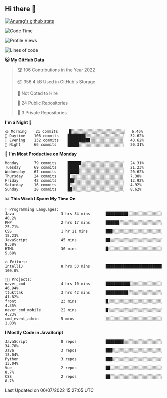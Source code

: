 ## Hi there 👋

[![Anurag's github stats](https://github-readme-stats.vercel.app/api?username=Songwonseok)](https://github.com/anuraghazra/github-readme-stats)



<!--START_SECTION:waka-->
![Code Time](http://img.shields.io/badge/Code%20Time-0%20secs-blue)

![Profile Views](http://img.shields.io/badge/Profile%20Views-0-blue)

![Lines of code](https://img.shields.io/badge/From%20Hello%20World%20I%27ve%20Written-3%20Million%20lines%20of%20code-blue)

**🐱 My GitHub Data** 

> 🏆 106 Contributions in the Year 2022
 > 
> 📦 356.4 kB Used in GitHub's Storage 
 > 
> 🚫 Not Opted to Hire
 > 
> 📜 24 Public Repositories 
 > 
> 🔑 3 Private Repositories  
 > 
**I'm a Night 🦉** 

```text
🌞 Morning    21 commits     █░░░░░░░░░░░░░░░░░░░░░░░░   6.46% 
🌆 Daytime    106 commits    ████████░░░░░░░░░░░░░░░░░   32.62% 
🌃 Evening    132 commits    ██████████░░░░░░░░░░░░░░░   40.62% 
🌙 Night      66 commits     █████░░░░░░░░░░░░░░░░░░░░   20.31%

```
📅 **I'm Most Productive on Monday** 

```text
Monday       79 commits     ██████░░░░░░░░░░░░░░░░░░░   24.31% 
Tuesday      69 commits     █████░░░░░░░░░░░░░░░░░░░░   21.23% 
Wednesday    67 commits     █████░░░░░░░░░░░░░░░░░░░░   20.62% 
Thursday     24 commits     █░░░░░░░░░░░░░░░░░░░░░░░░   7.38% 
Friday       42 commits     ███░░░░░░░░░░░░░░░░░░░░░░   12.92% 
Saturday     16 commits     █░░░░░░░░░░░░░░░░░░░░░░░░   4.92% 
Sunday       28 commits     ██░░░░░░░░░░░░░░░░░░░░░░░   8.62%

```


📊 **This Week I Spent My Time On** 

```text
💬 Programming Languages: 
Java                     3 hrs 34 mins       ██████████░░░░░░░░░░░░░░░   40.2% 
PHP                      2 hrs 17 mins       ██████░░░░░░░░░░░░░░░░░░░   25.71% 
CSS                      1 hr 21 mins        ███░░░░░░░░░░░░░░░░░░░░░░   15.23% 
JavaScript               45 mins             ██░░░░░░░░░░░░░░░░░░░░░░░   8.58% 
HTML                     30 mins             █░░░░░░░░░░░░░░░░░░░░░░░░   5.68%

🔥 Editors: 
IntelliJ                 8 hrs 53 mins       █████████████████████████   100.0%

🐱‍💻 Projects: 
naver_cmd                4 hrs 10 mins       ███████████░░░░░░░░░░░░░░   46.94% 
ttukttak                 3 hrs 42 mins       ██████████░░░░░░░░░░░░░░░   41.82% 
front                    23 mins             █░░░░░░░░░░░░░░░░░░░░░░░░   4.35% 
naver_cmd_mobile         22 mins             █░░░░░░░░░░░░░░░░░░░░░░░░   4.23% 
cmd_event_admin          5 mins              ░░░░░░░░░░░░░░░░░░░░░░░░░   1.03%

```

**I Mostly Code in JavaScript** 

```text
JavaScript               8 repos             ████████░░░░░░░░░░░░░░░░░   34.78% 
Java                     3 repos             ███░░░░░░░░░░░░░░░░░░░░░░   13.04% 
Python                   3 repos             ███░░░░░░░░░░░░░░░░░░░░░░   13.04% 
Vue                      2 repos             ██░░░░░░░░░░░░░░░░░░░░░░░   8.7% 
CSS                      2 repos             ██░░░░░░░░░░░░░░░░░░░░░░░   8.7%

```



 Last Updated on 06/07/2022 15:27:05 UTC
<!--END_SECTION:waka-->
